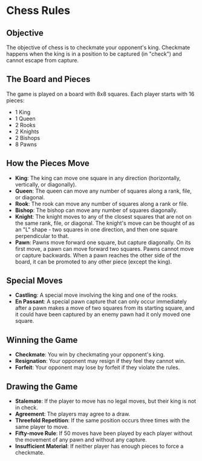 # Chess Rules

## Objective
The objective of chess is to checkmate your opponent's king. Checkmate happens when the king is in a position to be captured (in "check") and cannot escape from capture.

## The Board and Pieces
The game is played on a board with 8x8 squares. Each player starts with 16 pieces:
- 1 King
- 1 Queen
- 2 Rooks
- 2 Knights
- 2 Bishops
- 8 Pawns

## How the Pieces Move
- **King**: The king can move one square in any direction (horizontally, vertically, or diagonally).
- **Queen**: The queen can move any number of squares along a rank, file, or diagonal.
- **Rook**: The rook can move any number of squares along a rank or file.
- **Bishop**: The bishop can move any number of squares diagonally.
- **Knight**: The knight moves to any of the closest squares that are not on the same rank, file, or diagonal. The knight's move can be thought of as an "L" shape - two squares in one direction, and then one square perpendicular to that.
- **Pawn**: Pawns move forward one square, but capture diagonally. On its first move, a pawn can move forward two squares. Pawns cannot move or capture backwards. When a pawn reaches the other side of the board, it can be promoted to any other piece (except the king).

## Special Moves
- **Castling**: A special move involving the king and one of the rooks.
- **En Passant**: A special pawn capture that can only occur immediately after a pawn makes a move of two squares from its starting square, and it could have been captured by an enemy pawn had it only moved one square.

## Winning the Game
- **Checkmate**: You win by checkmating your opponent's king.
- **Resignation**: Your opponent may resign if they feel they cannot win.
- **Forfeit**: Your opponent may lose by forfeit if they violate the rules.

## Drawing the Game
- **Stalemate**: If the player to move has no legal moves, but their king is not in check.
- **Agreement**: The players may agree to a draw.
- **Threefold Repetition**: If the same position occurs three times with the same player to move.
- **Fifty-move Rule**: If 50 moves have been played by each player without the movement of any pawn and without any capture.
- **Insufficient Material**: If neither player has enough pieces to force a checkmate.